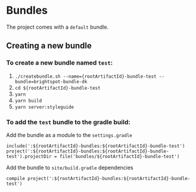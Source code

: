 # Bundles

The project comes with a `default` bundle.

## Creating a new bundle
### To create a new bundle named `test`:

1. `./createbundle.sh --name={rootArtifactId}-bundle-test --bundle=brightspot-bundle-dk`
2. `cd ${rootArtifactId}-bundle-test`
3. `yarn`
4. `yarn build`
5. `yarn server:styleguide`

### To add the `test` bundle to the gradle build:

Add the bundle as a module to the `settings.gradle`
```
include(':${rootArtifactId}-bundles:${rootArtifactId}-bundle-test')
project(':${rootArtifactId}-bundles:${rootArtifactId}-bundle-test').projectDir = file('bundles/${rootArtifactId}-bundle-test')
```

Add the bundle to `site/build.gradle` dependencies
```
compile project(':${rootArtifactId}-bundles:${rootArtifactId}-bundle-test')
```


